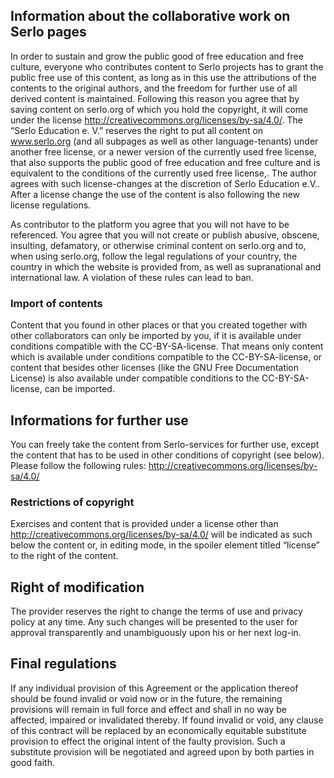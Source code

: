## Information about the collaborative work on Serlo pages

In order to sustain and grow the public good of free education and free culture,
everyone who contributes content to Serlo projects has to grant the public free
use of this content, as long as in this use the attributions of the contents to
the original authors, and the freedom for further use of all derived content is
maintained. Following this reason you agree that by saving content on serlo.org
of which you hold the copyright, it will come under the license
http://creativecommons.org/licenses/by-sa/4.0/. The “Serlo Education e. V.”
reserves the right to put all content on www.serlo.org (and all subpages as well
as other language-tenants) under another free license, or a newer version of the
currently used free license, that also supports the public good of free
education and free culture and is equivalent to the conditions of the currently
used free license,. The author agrees with such license-changes at the
discretion of Serlo Education e.V.. After a license change the use of the
content is also following the new license regulations.

As contributor to the platform you agree that you will not have to be
referenced. You agree that you will not create or publish abusive, obscene,
insulting, defamatory, or otherwise criminal content on serlo.org and to, when
using serlo.org, follow the legal regulations of your country, the country in
which the website is provided from, as well as supranational and international
law. A violation of these rules can lead to ban.

### Import of contents

Content that you found in other places or that you created together with other
collaborators can only be imported by you, if it is available under conditions
compatible with the CC-BY-SA-license. That means only content which is available
under conditions compatible to the CC-BY-SA-license, or content that besides
other licenses (like the GNU Free Documentation License) is also available under
compatible conditions to the CC-BY-SA-license, can be imported.

## Informations for further use

You can freely take the content from Serlo-services for further use, except the
content that has to be used in other conditions of copyright (see below). Please
follow the following rules: http://creativecommons.org/licenses/by-sa/4.0/

### Restrictions of copyright

Exercises and content that is provided under a license other than
http://creativecommons.org/licenses/by-sa/4.0/ will be indicated as such below
the content or, in editing mode, in the spoiler element titled “license” to the
right of the content.

## Right of modification

The provider reserves the right to change the terms of use and privacy policy at
any time. Any such changes will be presented to the user for approval
transparently and unambiguously upon his or her next log-in.

## Final regulations

If any individual provision of this Agreement or the application thereof should
be found invalid or void now or in the future, the remaining provisions will
remain in full force and effect and shall in no way be affected, impaired or
invalidated thereby. If found invalid or void, any clause of this contract will
be replaced by an economically equitable substitute provision to effect the
original intent of the faulty provision. Such a substitute provision will be
negotiated and agreed upon by both parties in good faith.
